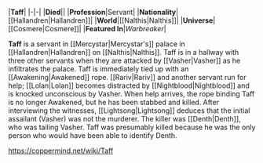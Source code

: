 |**Taff**|
|-|-|
|**Died**||
|**Profession**|Servant|
|**Nationality**|[[Hallandren\|Hallandren]]|
|**World**|[[Nalthis\|Nalthis]]|
|**Universe**|[[Cosmere\|Cosmere]]|
|**Featured In**|*Warbreaker*|

**Taff** is a servant in [[Mercystar\|Mercystar's]] palace in [[Hallandren\|Hallandren]] on [[Nalthis\|Nalthis]].
Taff is in a hallway with three other servants when they are attacked by [[Vasher\|Vasher]] as he infiltrates the palace. Taff is immediately tied up with an [[Awakening\|Awakened]] rope. [[Rariv\|Rariv]] and another servant run for help; [[Lolan\|Lolan]] becomes distracted by [[Nightblood\|Nightblood]] and is knocked unconscious by Vasher. When help arrives, the rope binding Taff is no longer Awakened, but he has been stabbed and killed. After interviewing the witnesses, [[Lightsong\|Lightsong]] deduces that the initial assailant (Vasher) was not the murderer. The killer was [[Denth\|Denth]], who was tailing Vasher. Taff was presumably killed because he was the only person who would have been able to identify Denth.



https://coppermind.net/wiki/Taff